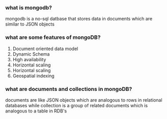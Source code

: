 ### what is mongodb?

mongodb is a no-sql datbase that stores data in documents which are similar to JSON objects

### what are some features of mongoDB?

1. Document oriented data model
2. Dynamic Schema
3. High availability
4. Horizontal scaling
5. Horizontal scaling
6. Geospatial indexing

### what are documents and collections in mongoDB?

documents are like JSON objects which are analogous to rows in relational databases while collection is a group of related documents which is analogous to a table in RDB's
